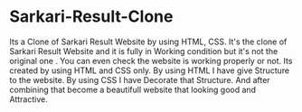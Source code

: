 # Sarkari-Result-Clone
Its a Clone of Sarkari Result Website by using HTML, CSS.
It's the clone of Sarkari Result Website and it is fully in Working condition but it's not the original one .
You can even check the website is working properly or not.
Its created by using HTML and CSS only.
By using HTML I have give Structure to the website.
By using CSS I have Decorate that Structure.
And after combining that become a beautifull website that looking good and Attractive.
